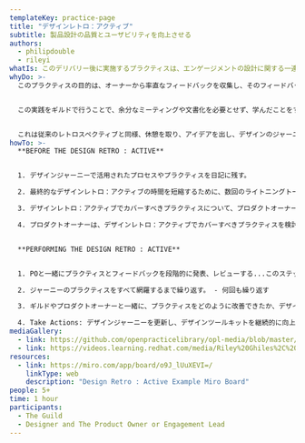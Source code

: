 ```yaml
---
templateKey: practice-page
title: "デザインレトロ：アクティブ"
subtitle: 製品設計の品質とユーザビリティを向上させる
authors:
  - philipdouble
  - rileyi
whatIs: このデリバリー後に実施するプラクティスは、エンゲージメントの設計に関する一連の取り組み（ジャーニー）をレビューする機会です。 デザイナー、プロダクトオーナー（またはエンゲージメントリード）、デザイナーの観客（デザイナーギルド）が参加するオープンフォーラム形式の批評会です。
whyDo: >-
  このプラクティスの目的は、オーナーから率直なフィードバックを収集し、そのフィードバックを活用してプラクティスとデリバリーを継続的に改善し、投資収益率を評価し最大化するために、エンゲージメントで利用したプロセスとプラクティスをマッピングおよび分析することです。


  この実践をギルドで行うことで、余分なミーティングや文書化を必要とせず、学んだことをすぐにアウトプットすることができるのです。また、ギルドはお客様から直接フィードバックを受けるため、主観的・感情的なバイアスが入るリスクも最小限に抑えることができます。


  これは従来のレトロスペクティブと同様、休憩を取り、アイデアを出し、デザインのジャーニーを改善・更新するための行動を起こす機会であり、ギルドの集合知を活用して実践に磨きをかけます。
howTo: >-
  **BEFORE THE DESIGN RETRO : ACTIVE**


  1. デザインジャーニーで活用されたプロセスやプラクティスを日記に残す。

  2. 最終的なデザインレトロ：アクティブの時間を短縮するために、数回のライトニングトークで、エンゲージメントで使用される新しいプラクティスをギルドに提示しておく。

  3. デザインレトロ：アクティブでカバーすべきプラクティスについて、プロダクトオーナーに説明する。

  4. プロダクトオーナーは、デザインレトロ：アクティブでカバーすべきプラクティスを検討し、各プラクティスの有効性とコストに関する定量的、定性的な指標とフィードバックを収集します。


  **PERFORMING THE DESIGN RETRO : ACTIVE**


  1. POと一緒にプラクティスとフィードバックを段階的に発表、レビューする...このステップでは、ギルドのメンバーであれば誰でも立ち止まって質問をすることができ、診断を明確にし、研ぎ澄ます手助けをすることができます。

  2. ジャーニーのプラクティスをすべて網羅するまで繰り返す。 - 何回も繰り返す

  3. ギルドやプロダクトオーナーと一緒に、プラクティスをどのように改善できたか、デザインジャーニーにどれを追加できるかについてアイデアを出し合う。

  4. Take Actions: デザインジャーニーを更新し、デザインツールキットを継続的に向上させる。
mediaGallery:
  - link: https://github.com/openpracticelibrary/opl-media/blob/master/Design%20Retro%20Active%20Example.png?raw=true
  - link: https://videos.learning.redhat.com/media/Riley%20Ghiles%2C%20%C3%98ystein%20Bedin%20and%20Philip%20Double%20-%20Design%20Retro%20%3A%20Active%3A%20Making%20good%20things%20better/1_3lr97ldn
resources:
  - link: https://miro.com/app/board/o9J_lUuXEVI=/
    linkType: web
    description: "Design Retro : Active Example Miro Board"
people: 5+
time: 1 hour
participants:
  - The Guild
  - Designer and The Product Owner or Engagement Lead
---
```

